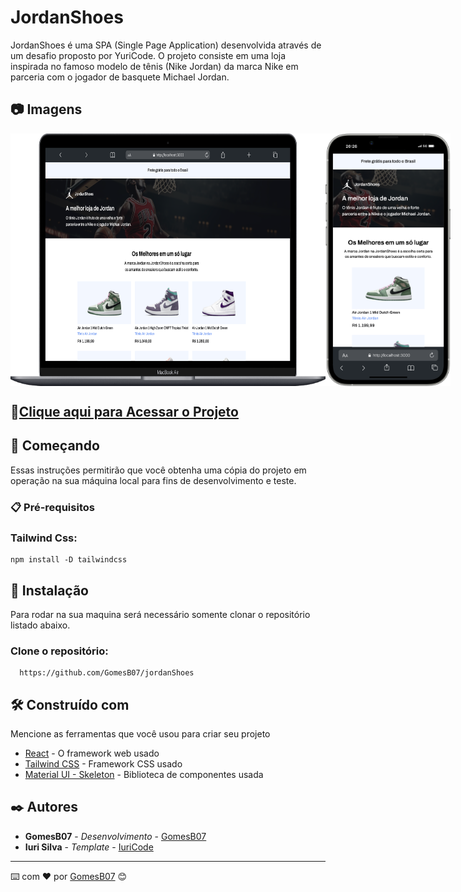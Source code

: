 # JordanShoes

JordanShoes é uma SPA (Single Page Application) desenvolvida através de um desafio proposto por YuriCode.
O projeto consiste em uma loja inspirada no famoso modelo de tênis (Nike Jordan) da marca Nike em parceria com o jogador de basquete Michael Jordan.

## 📷 Imagens

<div style="display: flex; justify-content: space-around;">
  <img src="https://github.com/GomesB07/jordanShoes/blob/master/printScreen/JordanShoesMac.png?raw=true" width="600px" />
  <img src="https://github.com/GomesB07/jordanShoes/blob/master/printScreen/JordanShoesIphone.png?raw=true" width="200px" />
</div>

## 🔗[Clique aqui para Acessar o Projeto](https://jordan-shoes-lemon.vercel.app/)

## 🚀 Começando

Essas instruções permitirão que você obtenha uma cópia do projeto em operação na sua máquina local para fins de desenvolvimento e teste.

### 📋 Pré-requisitos

### Tailwind Css:

```
npm install -D tailwindcss
```

## 🔧 Instalação

Para rodar na sua maquina será necessário somente clonar o repositório listado abaixo.

### Clone o repositório:

```
  https://github.com/GomesB07/jordanShoes
```

## 🛠️ Construído com

Mencione as ferramentas que você usou para criar seu projeto

* [React](https://react.dev/) - O framework web usado
* [Tailwind CSS](https://tailwindcss.com/docs/installation) - Framework CSS usado
* [Material UI - Skeleton](https://mui.com/material-ui/getting-started/) - Biblioteca de componentes usada

## ✒️ Autores

* **GomesB07** - *Desenvolvimento* - [GomesB07](https://github.com/GomesB07)
* **Iuri Silva** - *Template* - [IuriCode](https://github.com/iuricode)
---
⌨️ com ❤️ por [GomesB07](https://github.com/GomesB07) 😊
